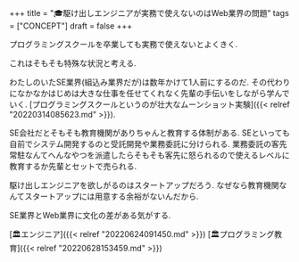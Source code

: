 +++
title = "🎓駆け出しエンジニアが実務で使えないのはWeb業界の問題"
tags = ["CONCEPT"]
draft = false
+++

プログラミングスクールを卒業しても実務で使えないとよくきく.

これはそもそも特殊な状況と考える.

わたしのいたSE業界(組込み業界だが)は数年かけて1人前にするのだ. その代わりになかなかはじめは大きな仕事を任せてくれなく先輩の手伝いをしながら学んでいく. [プログラミングスクールというのが壮大なムーンショット実験]({{< relref "20220314085623.md" >}}).

SE会社だとそもそも教育機関がありちゃんと教育する体制がある. SEといっても自前でシステム開発するのと受託開発や業務委託に分けられる. 業務委託の客先常駐なんてへんなやつを派遣したらそもそも客先に怒られるので使えるレベルに教育するか先輩とセットで売られる.

駆け出しエンジニアを欲しがるのはスタートアップだろう. なぜなら教育機関なんてスタートアップには用意する余裕がないんだから.

SE業界とWeb業界に文化の差がある気がする.

[🏛エンジニア]({{< relref "20220624091450.md" >}}) [🏛プログラミング教育]({{< relref "20220628153459.md" >}})
